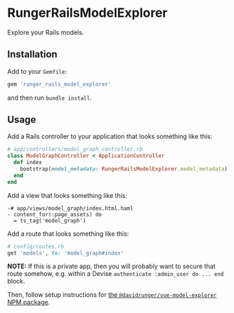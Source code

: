 # RungerRailsModelExplorer

Explore your Rails models.

## Installation

Add to your `Gemfile`:

```ruby
gem 'runger_rails_model_explorer'
```

and then run `bundle install`.

## Usage

Add a Rails controller to your application that looks something like this:

```rb
# app/controllers/model_graph_controller.rb
class ModelGraphController < ApplicationController
  def index
    bootstrap(model_metadata: RungerRailsModelExplorer.model_metadata)
  end
end
```

Add a view that looks something like this:

```haml
-# app/views/model_graph/index.html.haml
- content_for(:page_assets) do
  = ts_tag('model_graph')
```

Add a route that looks something like this:

```rb
# config/routes.rb
get 'models', to: 'model_graph#index'
```

**NOTE:** If this is a private app, then you will probably want to secure that route somehow, e.g. within a Devise `authenticate :admin_user do ... end` block.

Then, follow setup instructions for [the `@davidrunger/vue-model-explorer` NPM package][npm-package-setup-instructions].

[npm-package-setup-instructions]: https://github.com/davidrunger/vue_rails_model_explorer/blob/main/vue-model-explorer/README.md
